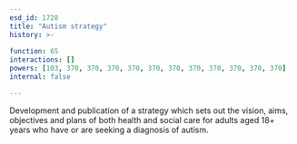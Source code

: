 ```yaml
---
esd_id: 1728
title: "Autism strategy"
history: >-
  
function: 65
interactions: []
powers: [103, 370, 370, 370, 370, 370, 370, 370, 370, 370, 370, 370]
internal: false

---
```


Development and publication of a strategy which sets out the vision, aims, objectives and plans of both health and social care for adults aged 18+ years who have or are seeking a diagnosis of autism.

